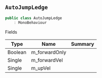 ## `AutoJumpLedge`

```csharp
public class AutoJumpLedge
    : MonoBehaviour

```

Fields

| Type | Name | Summary | 
| --- | --- | --- | 
| Boolean | m_forwardOnly |  | 
| Single | m_forwardVel |  | 
| Single | m_upVel |  | 


